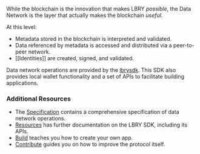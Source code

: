 While the blockchain is the innovation that makes LBRY _possible_, the Data Network is the layer that actually makes the blockchain _useful_.

At this level:

- Metadata stored in the blockchain is interpreted and validated.
- Data referenced by metadata is accessed and distributed via a peer-to-peer network.
- [[Identities]] are created, signed, and validated.

Data network operations are provided by the [lbrysdk](https://github.com/lbryio/lbry). This SDK also provides local wallet functionality and a set of APIs to facilitate building applications.

### Additional Resources

- The [Specification](/spec "Specification") contains a comprehensive specification of data network operations.
- [Resources](/resources) has further documentation on the LBRY SDK, including its APIs.
- [Build](/build) teaches you how to create your own app.
- [Contribute](/contribute) guides you on how to improve the protocol itself.
